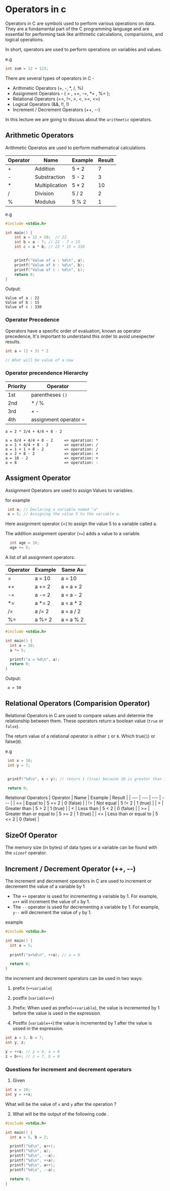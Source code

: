 # Operators in c

Operators in C are symbols used to perform various operations on data. They are a fundamental part of the C programming language and are essential for performing task like arithmetic calculations, comparisions, and logical operations. 

In short, operators are used to perform operations on variables and values. 

e.g
```c
int sum = 12 + 123; 
```

There are several types of operators in C - 
  - Arithmetic Operators (+, -, *, /, %)
  - Assignment Operators - ( = , +=, -=, *= , %= );
  - Relational Operators (==, !=, >, <, >=, <=)
  - Logical Operators (&&, !!, !) 
  - Increment / Decrement Operators (++, --)

In this lecture we are going to discuss about the `arithmetic` operators.

## Arithmetic Operators 
Arithmetic Operatos are used to perform mathematical calculations 

| Operator | Name | Example | Result | 
| --- | --- | --- | --- |
| + | Addition | 5 + 2 | 7 | 
| - | Substraction | 5 - 2 | 3 |
| * | Multiplication | 5 * 2 | 10 | 
| / | Division | 5 / 2 | 2 | 
| % | Modulus | 5 % 2 | 1 | 


e.g 
```c
#include <stdio.h>

int main() {
    int a = 12 + 10;  // 22
    int b = a - 7; // 22 - 7 = 15
    int c = a * b; // 22 * 15 = 330


    printf("Value of a : %d\n", a);
    printf("Value of b : %d\n", b);
    printf("Value of c : %d\n", c);
    return 0;
}
```
Output: 
```
Value of a : 22
Value of b : 15
Value of c : 330
```



### Operator Precedence
Operators have a specific order of evaluation, known as operator precedence, It's important to understand this order to avoid unexpecter results. 

```c
int a = (2 + 3) * 2

// What will be value of a now
```

### Operator precendence Hierarchy 
| Priority | Operator |
| --- | --- |
| 1st | parentheses `()` |
| 2nd | * / % |
| 3rd | + - |
| 4th | assignment operator `=` | 

```
a = 2 * 3/4 + 4/4 + 8 - 2

a = 6/4 + 4/4 + 8 - 2     => operation: *
a = 1 + 4/4 + 8 - 2       => operation: /
a = 1 + 1 + 8 - 2         => operation: /
a = 2 + 8 - 2             => operation: +
a = 10 - 2                => operation: +
a = 8                     => operation: -
```

## Assigment Operator

  Assignment Operators are used to assign Values to variables. 

 for example 
 ```c
  int a; // Declaring a variable named "a"
  a = 5; // Assigning the value 5 to the variable a.
 ``` 
Here assignment operator (=) to assign the value 5 to a variable called a. 

 The addition assignment operator (`+=`) adds a value to a variable. 

 ```c
   int age = 10;
   age += 5;
 ```

 A list of all assignment operators: 

 | Operator | Example | Same As |
 | --- | --- | --- |
 | = | a = 10 | a = 10 |
 | += | a += 2 | a = a + 2 |
 | -= | a -= 2 | a = a - 2 | 
 | *= | a *= 2 | a = a * 2 | 
 | /= | a /= 2 | a = a / 2 |  
 | %= | a %= 2 | a = a % 2 |  

```c
#include <stdio.h>

int main() {
  int a = 10;
  a *= 5;

  printf("a = %d\n", a);
  return 0;
}
```
Output: 
```
 a = 50
```

## Relational Operators (Comparision Operator)
  Relational Operators in C are used to compare values and determie the relationship between them. These operators return a boolean value (`true` or `false`).

  The return value of a relational operator is either `1` or `0`. Which true(`1`) or false(`0`).

  e.g
  ```c
   int x = 10;
   int y = 7;


   printf("%d\n", x > y); // return 1 (true) because 10 is greater than 7

   return 0;
  ```

  Relational Operators 
  | Operator | Name | Example | Result |
  | --- | --- | --- | --- |
  | == | Equal to | 5 == 2 | 0 (false) |
  | != | Not equal | 5 != 2 | 1 (true) |
  | > | Greater than | 5 > 2 | 1 (true) |
  | < | Less than | 5 < 2 | 0 (false) |
  | >= | Greater than or equal to | 5 >= 2 | 1 (true) |
  | <= | Less than or equal to | 5 <= 2 | 0 (false) |

## SizeOf Operator 
The memory size (in bytes) of data types or a variable can be found with the `sizeof` operator.

## Increment / Decrement Operator (++, --)
The increment and decrement operators in C are used to increment or decrement the value of a variable by 1
 - The `++` operator is used for incrementing a variable by 1. For example, `x++` will increment the value of `x` by 1.
 - The `--` operator is used for decrementing a variable by 1. For example, `y--` will decrement the value of `y` by 1.

example 
```c
#include <stdio.h>

int main() {
  int a = 5;
  
  printf("a=%d\n", ++a); // a = 6

  return 0;
}

```

the increment and decrement operators can be used in two ways: 
   1. prefix (`++variable`)
   2. postfix (`variable++`)

1. Prefix: When used as prefix(`++variable`), the value is incremented by 1 before the value is used in the expression.

2. Postfix (`variable++`):the value is incremented by 1 after the value is ussed in the expression. 

```c
int a = 5, b = 7;
int y, z;

y = ++a; // y = 6, a = 6
z = b++; // z = 7, b = 8
```
### Questions for increment and decrement operators 
1. Given 
```c
int x = 10;
int y = ++x;
```
What will be the value of `x` and `y` after the operation ? 

2. What will be the output of the following code . 
```c
#include <stdio.h>

int main() {
  int a = 5, b = 2;

  printf("%d\n", a++); 
  printf("%d\n", a);   
  printf("%d\n", --a); 
  printf("%d\n", ++a);    
  printf("%d\n", a++); 
  printf("%d\n", --a); 

  return 0;
}
```


 






 





